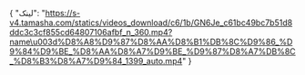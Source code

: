 {
  "لینک": "https://s-v4.tamasha.com/statics/videos_download/c6/1b/GN6Je_c61bc49bc7b51d8ddc3c3cf855cd64807106afbf_n_360.mp4?name\u003d%D8%A8%D9%87%D8%AA%D8%B1%DB%8C%D9%86_%D9%84%D9%BE_%D8%AA%D8%A7%D9%BE_%D9%87%D8%A7%DB%8C_%D8%B3%D8%A7%D9%84_1399_auto.mp4"
}
